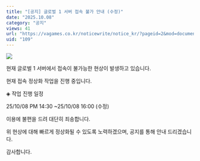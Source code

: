 ```yaml
---
title: "[공지] 글로벌 1 서버 접속 불가 안내 (수정)"
date: "2025.10.08"
category: "공지"
views: 41
url: "https://vagames.co.kr/noticewrite/notice_kr/?pageid=2&mod=document&uid=109"
uid: "109"
---
```


![](/images/news/live/kr/109-721c3eb0.webp)

현재 글로벌 1 서버에서 접속이 불가능한 현상이 발생하고 있습니다.

현재 접속 정상화 작업을 진행 중입니다.

  

◈ 작업 진행 일정

25/10/08 PM 14:30 ~25/10/08 16:00 (수정)

이용에 불편을 드려 대단히 죄송합니다.

위 현상에 대해 빠르게 정상화될 수 있도록 노력하겠으며, 공지를 통해 안내 드리겠습니다.  
  
  
  
감사합니다.